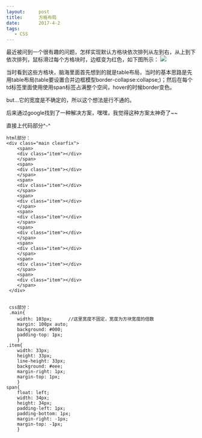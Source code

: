 ```yaml
---
layout:     post
title:      方格布局
date:       2017-4-2
tags:
   - CSS
---	
```


最近被问到一个很有趣的问题，怎样实现默认方格块依次排列从左到右，从上到下依次排列，鼠标滑过每个方格块时，边框变为红色，如下图所示：
![](http://7xnl4q.com1.z0.glb.clouddn.com/2017-4-2.png)

当时看到这些方格块，脑海里面首先想到的就是table布局，当时的基本思路是先用table布局(table要设置合并边框模型border-collapse:collapse;)；然后在每个td标签里面使用使用span标签占满整个空间，hover的时候border变色。

but...它的宽度是不确定的，所以这个想法是行不通的。

后来通过google找到了一种解决方案，嘿嘿，我觉得这种方案太神奇了~~ 

直接上代码部分^-^

    html部分：
    <div class="main clearfix">
        <span>
        <div class="item"></div>
        </span>
        <span>
        <div class="item"></div>
        </span>
        <span>
        <div class="item"></div>
        </span>
        <span>
        <div class="item"></div>
        </span>
        <span>
        <div class="item"></div>
        </span>
        <span>
        <div class="item"></div>
        </span>
        <span>
        <div class="item"></div>
        </span>
        <span>
        <div class="item"></div>
        </span>
        <span>
        <div class="item"></div>
        </span>
     </div>
     

     css部分：
     .main{
        width: 103px;      //这里宽度不固定，宽度为方块宽度的倍数
        margin: 100px auto;
        background: #000;
        padding-top: 1px;
        }
    .item{
        width: 33px;
        height: 33px;
        line-height: 33px;
        background: #eee;
        margin-right: 1px;
        margin-top: 1px; 
        }
    span{
        float: left;
        width: 34px;
        height: 34px;
        padding-left: 1px;
        padding-bottom: 1px;
        margin-right: -1px;
        margin-top: -1px;
        }

